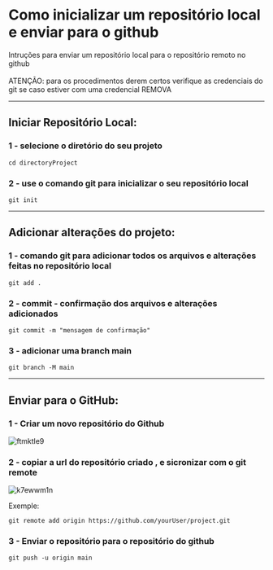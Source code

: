 # Como inicializar um repositório local e enviar para o github
Intruções para enviar um repositório local para o repositório remoto no github <br><br>
ATENÇÃO: para os procedimentos derem certos verifique as credenciais do git se caso estiver com uma credencial REMOVA

---
## Iniciar Repositório Local:

### 1 - selecione o diretório do seu projeto
~~~
cd directoryProject
~~~
### 2 - use o comando git para inicializar o seu repositório local
~~~
git init
~~~

---
## Adicionar alterações do projeto:

### 1 - comando git para adicionar todos os arquivos e alterações feitas no repositório local
~~~
git add .
~~~

### 2 - commit - confirmação dos arquivos e alterações adicionados
~~~
git commit -m "mensagem de confirmação"
~~~

### 3 - adicionar uma branch main
~~~
git branch -M main
~~~

---
## Enviar para o GitHub:

### 1 - Criar um novo repositório do Github
![ftmktle9](https://github.com/gladsonsimoes/Git/assets/99969693/9859005d-ac04-4d07-9ccf-2a1146f84e68)

### 2 - copiar a url do repositório criado , e sicronizar com o git remote

![k7ewwm1n](https://github.com/gladsonsimoes/Git/assets/99969693/b69766c4-5946-4a95-826c-5c7a9c876e77)

Exemple:
~~~
git remote add origin https://github.com/yourUser/project.git
~~~

### 3 - Enviar o repositório para o repositório do github
~~~
git push -u origin main
~~~
